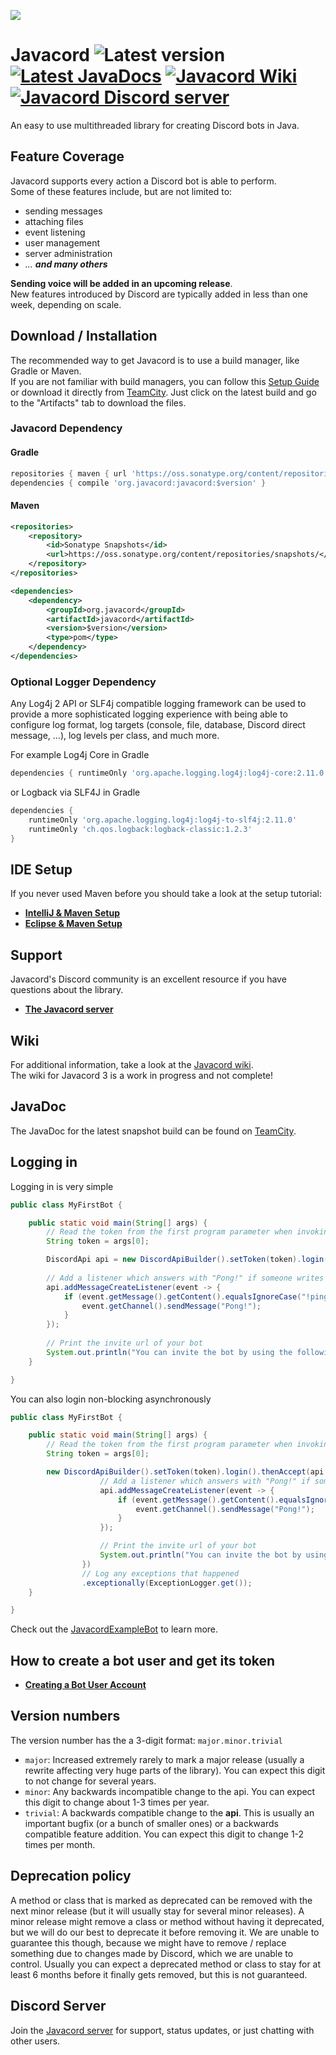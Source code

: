 ![](http://bastian-oppermann.de/javacord3_banner.png)
# Javacord ![Latest version](https://shields.javacord.org/github/release/Javacord/Javacord.svg?colorB=brightgreen&style=flat-square) [![Latest JavaDocs](https://shields.javacord.org/badge/JavaDoc-latest-yellow.svg?style=flat-square)](https://javadoc.javacord.org) [![Javacord Wiki](https://shields.javacord.org/badge/Wiki-Home-red.svg?style=flat-square)](https://github.com/Javacord/Javacord/wiki) [![Javacord Discord server](https://shields.javacord.org/discord/151037561152733184.svg?colorB=%237289DA&label=Discord&style=flat-square)](https://discord.gg/0qJ2jjyneLEgG7y3)
An easy to use multithreaded library for creating Discord bots in Java.

## Feature Coverage

Javacord supports every action a Discord bot is able to perform.  
Some of these features include, but are not limited to:

- sending messages
- attaching files
- event listening
- user management
- server administration
- *... **and many others***

**Sending voice will be added in an upcoming release**.  
New features introduced by Discord are typically added in less than one week, depending on scale.

## Download / Installation

The recommended way to get Javacord is to use a build manager, like Gradle or Maven.  
If you are not familiar with build managers, you can follow this [Setup Guide](#ide-setup) 
or download it directly from
[TeamCity](https://ci.javacord.org/viewType.html?buildTypeId=Javacord_PublishSnapshots&branch_Javacord=v_3&tab=buildTypeStatusDiv&state=successful).
Just click on the latest build and go to the "Artifacts" tab to download the files.

### Javacord Dependency

#### Gradle
```groovy
repositories { maven { url 'https://oss.sonatype.org/content/repositories/snapshots/' } }
dependencies { compile 'org.javacord:javacord:$version' }
```

#### Maven
```xml
<repositories>
    <repository>
        <id>Sonatype Snapshots</id>
        <url>https://oss.sonatype.org/content/repositories/snapshots/</url>
    </repository>
</repositories>

<dependencies>
    <dependency>
        <groupId>org.javacord</groupId>
        <artifactId>javacord</artifactId>
        <version>$version</version>
        <type>pom</type>
    </dependency>
</dependencies>
```

### Optional Logger Dependency

Any Log4j 2 API or SLF4j compatible logging framework can be used to provide a more sophisticated logging experience
with being able to configure log format, log targets (console, file, database, Discord direct message, ...),
log levels per class, and much more.

For example Log4j Core in Gradle
```groovy
dependencies { runtimeOnly 'org.apache.logging.log4j:log4j-core:2.11.0' }
```

or Logback via SLF4J in Gradle
```groovy
dependencies {
    runtimeOnly 'org.apache.logging.log4j:log4j-to-slf4j:2.11.0'
    runtimeOnly 'ch.qos.logback:logback-classic:1.2.3'
}
```

## IDE Setup

If you never used Maven before you should take a look at the setup tutorial:
* **[IntelliJ & Maven Setup](https://github.com/Javacord/Javacord/wiki/How-to-setup-(IntelliJ-and-Maven))**
* **[Eclipse & Maven Setup](https://github.com/Javacord/Javacord/wiki/How-to-setup-(Eclipse-and-Maven))**

## Support

Javacord's Discord community is an excellent resource if you have questions about the library.  
* **[The Javacord server](https://discord.gg/0qJ2jjyneLEgG7y3)**

## Wiki

For additional information, take a look at the [Javacord wiki](https://github.com/Javacord/Javacord/wiki).  
The wiki for Javacord 3 is a work in progress and not complete!

## JavaDoc

The JavaDoc for the latest snapshot build can be found on [TeamCity](https://javadoc.javacord.org).  

## Logging in

Logging in is very simple
```java
public class MyFirstBot {

    public static void main(String[] args) {
        // Read the token from the first program parameter when invoking the bot
        String token = args[0];

        DiscordApi api = new DiscordApiBuilder().setToken(token).login().join();
        
        // Add a listener which answers with "Pong!" if someone writes "!ping"
        api.addMessageCreateListener(event -> {
            if (event.getMessage().getContent().equalsIgnoreCase("!ping")) {
                event.getChannel().sendMessage("Pong!");
            }
        });
        
        // Print the invite url of your bot
        System.out.println("You can invite the bot by using the following url: " + api.createBotInvite());
    }

}
```

You can also login non-blocking asynchronously
```java
public class MyFirstBot {

    public static void main(String[] args) {
        // Read the token from the first program parameter when invoking the bot
        String token = args[0];

        new DiscordApiBuilder().setToken(token).login().thenAccept(api -> {
                    // Add a listener which answers with "Pong!" if someone writes "!ping"
                    api.addMessageCreateListener(event -> {
                        if (event.getMessage().getContent().equalsIgnoreCase("!ping")) {
                            event.getChannel().sendMessage("Pong!");
                        }
                    });

                    // Print the invite url of your bot
                    System.out.println("You can invite the bot by using the following url: " + api.createBotInvite());
                })
                // Log any exceptions that happened
                .exceptionally(ExceptionLogger.get());
    }

}
```

Check out the [JavacordExampleBot](https://github.com/Javacord/JavacordExampleBot) to learn more.

## How to create a bot user and get its token 

* **[Creating a Bot User Account](https://github.com/Javacord/Javacord/wiki/Creating-a-Bot-Account)**

## Version numbers

The version number has the a 3-digit format: `major.minor.trivial`
* `major`: Increased extremely rarely to mark a major release (usually a rewrite affecting very huge parts of the library).
 You can expect this digit to not change for several years.
* `minor`: Any backwards incompatible change to the api. You can expect this digit to change about 1-3 times per year.
* `trivial`: A backwards compatible change to the **api**. This is usually an important bugfix (or a bunch of smaller ones)
 or a backwards compatible feature addition. You can expect this digit to change 1-2 times per month.
 
## Deprecation policy

A method or class that is marked as deprecated can be removed with the next minor release (but it will usually stay for
several minor releases). A minor release might remove a class or method without having it deprecated, but we will do our
best to deprecate it before removing it. We are unable to guarantee this though, because we might have to remove / replace
something due to changes made by Discord, which we are unable to control. Usually you can expect a deprecated method or
class to stay for at least 6 months before it finally gets removed, but this is not guaranteed.

## Discord Server

Join the [Javacord server](https://discord.gg/0qJ2jjyneLEgG7y3) for support, status updates, or just chatting with other users.
